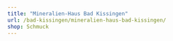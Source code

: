 ```yaml
---
title: "Mineralien-Haus Bad Kissingen"
url: /bad-kissingen/mineralien-haus-bad-kissingen/
shop: Schmuck
---
```

